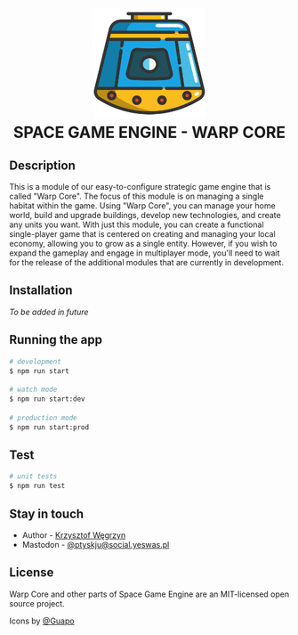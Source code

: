 <h1 align="center">
    <img src="/docs/img/logo.svg" width=200 />
    <br>
    SPACE GAME ENGINE - WARP CORE
</h1>

## Description

This is a module of our easy-to-configure strategic game engine that is called "Warp Core". The focus of this module is on managing a single habitat within the game. Using "Warp Core", you can manage your home world, build and upgrade buildings, develop new technologies, and create any units you want. With just this module, you can create a functional single-player game that is centered on creating and managing your local economy, allowing you to grow as a single entity. However, if you wish to expand the gameplay and engage in multiplayer mode, you'll need to wait for the release of the additional modules that are currently in development.

## Installation

*To be added in future*

## Running the app

```bash
# development
$ npm run start

# watch mode
$ npm run start:dev

# production mode
$ npm run start:prod
```

## Test

```bash
# unit tests
$ npm run test
```

## Stay in touch

- Author - [Krzysztof Węgrzyn](http://cristo256.eu)
- Mastodon - [@ptyskju@social.yeswas.pl](https://social.yeswas.pl/@ptyskju)

## License

Warp Core and other parts of Space Game Engine are an MIT-licensed open source project.

Icons by [@Guapo](https://elements.envato.com/user/Guapoo/graphics)